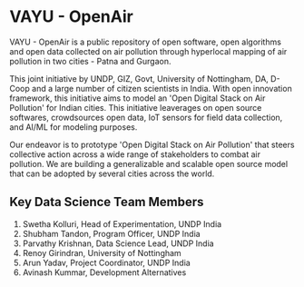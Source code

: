 # VAYU - OpenAir
VAYU - OpenAir is a public repository of open software, open algorithms and open data collected on air pollution through hyperlocal mapping of air pollution in two cities - Patna and Gurgaon. 

This joint initiative by UNDP, GIZ, Govt, University of Nottingham, DA, D-Coop and a large number of citizen scientists in India. With open innovation framework, this initiative aims to model an 'Open Digital Stack on Air Pollution' for Indian cities. This initiative leaverages on open source softwares, crowdsources open data, IoT sensors for field data collection, and AI/ML for modeling purposes.

Our endeavor is to prototype 'Open Digital Stack on Air Pollution' that steers collective action across a wide range of stakeholders to combat air pollution. We are building a generalizable and scalable open source model that can be adopted by several cities across the world.

## Key Data Science Team Members
1. Swetha Kolluri, Head of Experimentation, UNDP India
2. Shubham Tandon, Program Officer, UNDP India
3. Parvathy Krishnan, Data Science Lead, UNDP India
4. Renoy Girindran, University of Nottingham
5. Arun Yadav, Project Coordinator, UNDP India
6. Avinash Kummar, Development Alternatives
   

